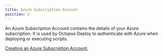 ```yaml
---
title: Azure Subscription Account
position: 2
---
```



An Azure Subscription Account contains the details of your Azure subscription. It is used by Octopus Deploy to authenticate with Azure when deploying or executing scripts.


[Creating an Azure Subscription Account.](/docs/home/guides/azure-deployments/creating-an-azure-account.md)
